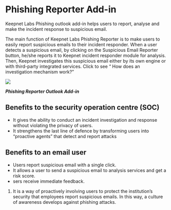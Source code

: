 # Phishing Reporter Add-in

Keepnet Labs Phishing outlook add-in helps users to report, analyse and make the incident response to suspicious email.

The main function of Keepnet Labs Phishing Reporter is to make users to easily report suspicious emails to their incident responder. When a user detects a suspicious email, by clicking on the Suspicious Email Reporter button, he/she reports it to Keepnet incident responder module for analysis.  Then, Keepnet investigates this suspicious email either by its own engine or with third-party integrated services. Click to see “ How does an investigation mechanism work?”

![](https://www.keepnetlabs.com/wp-content/uploads/Phishing-Reporter-Outlook-Add-in.png)

***Phishing Reporter Outlook Add-in***

## Benefits to the security operation centre (SOC)

* It gives the ability to conduct an incident investigation and response without violating the privacy of users.
* It strengthens the last line of defence by transforming users into “proactive agents” that detect and report attacks

## Benefits to an email user

* Users report suspicious email with a single click.
* It allows a user to send a suspicious email to analysis services and get a risk score.
* sers receive immediate feedback.

1. It is a way of proactively involving users to protect the institution’s security that employees report suspicious emails. In this way, a culture of awareness develops against phishing attacks.